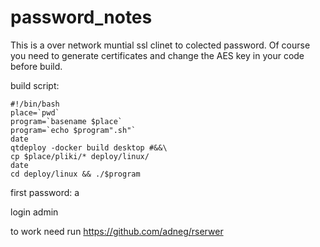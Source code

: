 # password_notes
This is a over network muntial ssl clinet to colected password.
Of course you need to generate certificates and change the AES key in your code before build.

build script:

	#!/bin/bash
	place=`pwd`
	program=`basename $place`
	program=`echo $program".sh"`
	date
	qtdeploy -docker build desktop #&&\
	cp $place/pliki/* deploy/linux/
	date
	cd deploy/linux && ./$program

first password: a

login admin

to work need run https://github.com/adneg/rserwer
